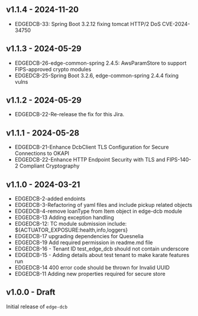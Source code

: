 ## v1.1.4 - 2024-11-20

* EDGEDCB-33: Spring Boot 3.2.12 fixing tomcat HTTP/2 DoS CVE-2024-34750

## v1.1.3 - 2024-05-29

* EDGEDCB-26-edge-common-spring 2.4.5: AwsParamStore to support FIPS-approved crypto modules
* EDGEDCB-25-Spring Boot 3.2.6, edge-common-spring 2.4.4 fixing vulns


## v1.1.2 - 2024-05-29

* EDGEDCB-22-Re-release the fix for this Jira.

## v1.1.1 - 2024-05-28

* EDGEDCB-21-Enhance DcbClient TLS Configuration for Secure Connections to OKAPI
* EDGEDCB-22-Enhance HTTP Endpoint Security with TLS and FIPS-140-2 Compliant Cryptography


## v1.1.0 - 2024-03-21

* EDGEDCB-2-added endoints
* EDGEDCB-3-Refactoring of yaml files and include pickup related objects
* EDGEDCB-4-remove loanType from Item object in edge-dcb module
* EDGEDCB-13 Adding exception handling
* EDGEDCB-12: TC module submission include: ${ACTUATOR_EXPOSURE:health,info,loggers}
* EDGEDCB-17 upgrading dependencies for Quesnelia 
* EDGEDCB-19 Add required permission in readme.md file
* EDGEDCB-16 - Tenant ID test_edge_dcb should not contain underscore
* EDGEDCB-15 - Adding details about test tenant to make karate features run
* EDGEDCB-14 400 error code should be thrown for Invalid UUID
* EDGEDCB-11 Adding new properties required for secure store

## v1.0.0 - Draft
Initial release of `edge-dcb`
